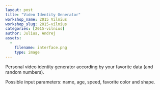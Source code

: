 ```yaml
---
layout: post
title: "Video Identity Generator"
workshop_name: 2015 Vilnius
workshop_slug: 2015-vilnius
categories: [2015-vilnius]
author: Julius, Andrej 
assets:
  -
    filename: interface.png
    type: image
---
```

Personal video identity generator according by your favorite data (and random numbers). 

Possible input parameters: name, age, speed, favorite color and shape. 
